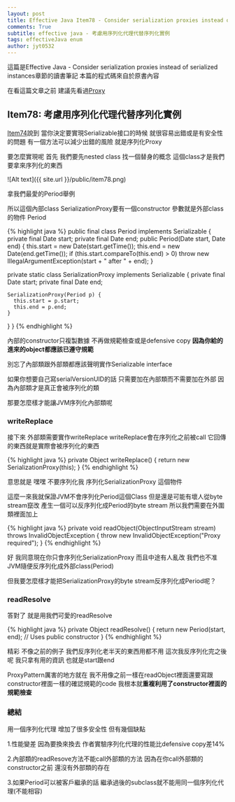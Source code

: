 ```yaml
---
layout: post
title: Effective Java Item78 - Consider serialization proxies instead of serialized instances
comments: True 
subtitle: effective java - 考慮用序列化代理代替序列化實例
tags: effectiveJava enum
author: jyt0532
---
```

這篇是Effective Java - Consider serialization proxies instead of serialized instances章節的讀書筆記 本篇的程式碼來自於原書內容

在看這篇文章之前 建議先看過[Proxy](/2017/10/06/proxy/)

## Item78: 考慮用序列化代理代替序列化實例

[Item74](/2017/09/29/implement-serializable-judiciously/)說到 當你決定要實現Serializable接口的時候 就很容易出錯或是有安全性的問題 有一個方法可以減少出錯的風險 就是序列化Proxy

要怎麼實現呢 首先 我們要先nested class 找一個替身的概念 這個class才是我們要拿來序列化的東西

![Alt text]({{ site.url }}/public/item78.png) 

拿我們最愛的Period舉例

所以這個內部class SerializationProxy要有一個constructor 參數就是外部class的物件 Period

{% highlight java %}
public final class Period implements Serializable {
  private final Date start;
  private final Date end;
  public Period(Date start, Date end) {
    this.start = new Date(start.getTime());
    this.end = new Date(end.getTime());
    if (this.start.compareTo(this.end) > 0)
      throw new IllegalArgumentException(start + " after " + end);
  }

  private static class SerializationProxy implements Serializable {
    private final Date start;
    private final Date end;

    SerializationProxy(Period p) {
      this.start = p.start;
      this.end = p.end;
    }

  }
}
{% endhighlight %}

內部的constructor只複製數據 不再做規範檢查或是defensive copy **因為你給的進來的object都應該已遵守規範**

別忘了內部類跟外部類都應該聲明實作Serializable interface

如果你想要自己寫serialVersionUID的話 只需要加在內部類而不需要加在外部 因為內部類才是真正會被序列化的類

那要怎麼樣才能讓JVM序列化內部類呢

### writeReplace

接下來 外部類需要實作writeReplace writeReplace會在序列化之前被call 它回傳的東西就是實際會被序列化的東西

{% highlight java %}
private Object writeReplace() {
  return new SerializationProxy(this);
}
{% endhighlight %}

意思就是 嘿嘿 不要序列化我 序列化SerializationProxy 這個物件

這麼一來我就保證JVM不會序列化Period這個Class 但是還是可能有壞人從byte stream竄改 產生一個可以反序列化成Period的byte stream 所以我們需要在外圍類裡面加上

{% highlight java %}
private void readObject(ObjectInputStream stream)
    throws InvalidObjectException {
  throw new InvalidObjectException("Proxy required");
}
{% endhighlight %}


好 我同意現在你只會序列化SerializationProxy 而且中途有人亂改 我們也不准JVM隨便反序列化成外部class(Period) 

但我要怎麼樣才能把SerializationProxy的byte stream反序列化成Period呢？

### readResolve

答對了 就是用我們可愛的readResolve

{% highlight java %}
private Object readResolve() {
  return new Period(start, end); // Uses public constructor
}
{% endhighlight %}

精彩 不像之前的例子 我們反序列化老半天的東西用都不用 這次我反序列化完之後呢 我只拿有用的資訊 也就是start跟end

ProxyPattern厲害的地方就在 我不用像之前一樣在readObject裡面還要寫跟constructor裡面一樣的確認規範的code 我根本就**重複利用了constructor裡面的規範檢查**

### 總結

用一個序列化代理 增加了很多安全性 但有幾個缺點

1.性能變差 因為要換來換去 作者實驗序列化代理的性能比defensive copy差14%

2.內部類的readResove方法不能call外部類的方法 因為在你call外部類的constructor之前 還沒有外部類的存在

3.如果Period可以被客戶繼承的話 繼承過後的subclass就不能用同一個序列化代理(不能相容)
